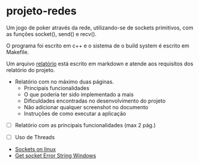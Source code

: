 # projeto-redes
Um jogo de poker através da rede, utilizando-se de sockets primitivos, com as funções socket(), send() e recv().

O programa foi escrito em c++ e o sistema de o build system é escrito em Makefile.

Um arquivo [relatório](relatorio.md) está escrito em markdown e atende aos requisitos dos relatório do projeto.

* Relatório com no máximo duas páginas.
    * Principais funcionalidades
    * O que poderia ter sido implementado a mais
    * Dificuldades encontradas no desenvolvimento do projeto
    * Não adicionar qualquer screenshot no documento
    * Instruções de como executar a aplicação

 - [ ] Relatório com as principais funcionalidades (max 2 pág.)
 - [ ] Uso de Threads


* [Sockets on linux](https://linux.die.net/man/7/socket)
* [Get socket Error String Windows](https://stackoverflow.com/questions/3400922/how-do-i-retrieve-an-error-string-from-wsagetlasterror)